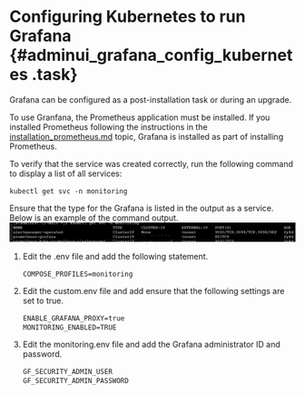# Configuring Kubernetes to run Grafana {#adminui_grafana_config_kubernetes .task}

Grafana can be configured as a post-installation task or during an upgrade.

To use Granfana, the Prometheus application must be installed. If you installed Prometheus following the instructions in the [installation\_prometheus.md](installation_prometheus.md) topic, Grafana is installed as part of installing Prometheus.

To verify that the service was created correctly, run the following command to display a list of all services:

```
kubectl get svc -n monitoring
```

Ensure that the type for the Grafana is listed in the output as a service. Below is an example of the command output. ![](Images/grafana_verify.png)

1.  Edit the .env file and add the following statement.

    ``` {#codeblock_nv4_lvk_rzb}
    COMPOSE_PROFILES=monitoring
    ```

2.  Edit the custom.env file and add ensure that the following settings are set to true.

    ``` {#codeblock_h1v_rvk_rzb}
    ENABLE_GRAFANA_PROXY=true
    MONITORING_ENABLED=TRUE
    ```

3.  Edit the monitoring.env file and add the Grafana administrator ID and password.

    ``` {#codeblock_rsp_rvk_rzb}
    GF_SECURITY_ADMIN_USER
    GF_SECURITY_ADMIN_PASSWORD
    ```



